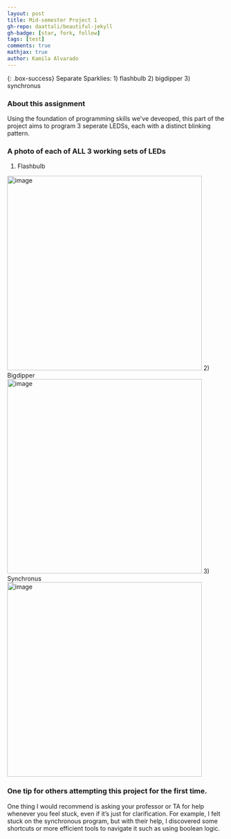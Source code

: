 ```yaml
---
layout: post
title: Mid-semester Project 1
gh-repo: daattali/beautiful-jekyll
gh-badge: [star, fork, follow]
tags: [test]
comments: true
mathjax: true
author: Kamila Alvarado
---
```


{: .box-success}
Separate Sparklies: 1) flashbulb 2) bigdipper 3) synchronus

### About this assignment
Using the foundation of programming skills we've deveoped, this part of the project aims to program 3 seperate LEDSs, each with a distinct blinking pattern.

### A photo of each of ALL 3 working sets of LEDs
1) Flashbulb
<img src="https://kamila-alvarado.github.io/assets/img/led123.png" alt="image" width="450"/>
2) Bigdipper
<img src="https://kamila-alvarado.github.io/assets/img/led123.png" alt="image" width="450"/>
3) Synchronus
<img src="https://kamila-alvarado.github.io/assets/img/led123.png" alt="image" width="450"/>

### One tip for others attempting this project for the first time.
One thing I would recommend is asking your professor or TA for help whenever you feel stuck, even if it’s just for clarification. For example, I felt stuck on the synchronous program, but with their help, I discovered some shortcuts or more efficient tools to navigate it such as using boolean logic.
